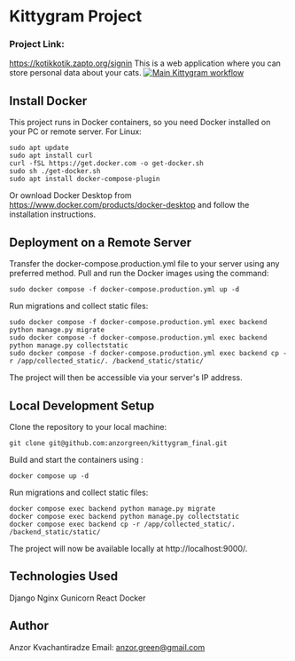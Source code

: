 # Kittygram Project
### Project Link:
https://kotikkotik.zapto.org/signin
This is a web application where you can store personal data about your cats.
[![Main Kittygram workflow](https://github.com/anzorgreen/kittygram_final/actions/workflows/main.yml/badge.svg)](https://github.com/anzorgreen/kittygram_final/actions/workflows/main.yml)
## Install Docker
This project runs in Docker containers, so you need Docker installed on your PC or remote server.
For Linux:
```
sudo apt update
sudo apt install curl
curl -fSL https://get.docker.com -o get-docker.sh
sudo sh ./get-docker.sh
sudo apt install docker-compose-plugin
```
Or ownload Docker Desktop from https://www.docker.com/products/docker-desktop and follow the installation instructions.

## Deployment on a Remote Server
Transfer the docker-compose.production.yml file to your server using any preferred method.
Pull and run the Docker images using the command:
```
sudo docker compose -f docker-compose.production.yml up -d
```
Run migrations and collect static files:
```
sudo docker compose -f docker-compose.production.yml exec backend python manage.py migrate
sudo docker compose -f docker-compose.production.yml exec backend python manage.py collectstatic
sudo docker compose -f docker-compose.production.yml exec backend cp -r /app/collected_static/. /backend_static/static/
```
The project will then be accessible via your server's IP address.

## Local Development Setup
Clone the repository to your local machine:
```
git clone git@github.com:anzorgreen/kittygram_final.git
```
Build and start the containers using :
```
docker compose up -d
```
Run migrations and collect static files:
```
docker compose exec backend python manage.py migrate
docker compose exec backend python manage.py collectstatic
docker compose exec backend cp -r /app/collected_static/. /backend_static/static/
```
The project will now be available locally at http://localhost:9000/.

## Technologies Used
Django
Nginx
Gunicorn
React
Docker
## Author
Anzor Kvachantiradze
Email: anzor.green@gmail.com
